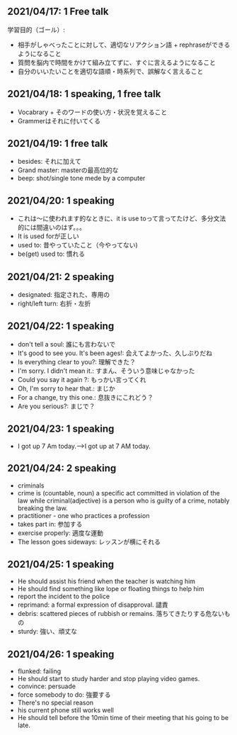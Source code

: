 ## 2021/04/17: 1 Free talk
学習目的（ゴール）:
* 相手がしゃべったことに対して、適切なリアクション語 + rephraseができるようになること
* 質問を脳内で時間をかけて組み立てずに、すぐに言えるようになること
* 自分のいいたいことを適切な語順・時系列で、誤解なく言えること

## 2021/04/18: 1 speaking, 1 free talk
* Vocabrary + そのワードの使い方・状況を覚えること
* Grammerはそれに付いてくる

## 2021/04/19: 1 free talk
* besides: それに加えて
* Grand master: masterの最高位的な
* beep: shot/single tone mede by a computer

## 2021/04/20: 1 speaking
* これは～に使われます的なときに、it is use toって言ってたけど、多分文法的には間違いのはず。。。
* It is used forが正しい
* used to: 昔やっていたこと（今やってない)
* be(get) used to: 慣れる

## 2021/04/21: 2 speaking
* designated: 指定された、専用の
* right/left turn: 右折・左折

## 2021/04/22: 1 speaking
* don't tell a soul: 誰にも言わないで 
* It's good to see you. It's been ages!: 会えてよかった、久しぶりだね
* Is everything clear to you?: 理解できた？
* I'm sorry. I didn't mean it.: すまん、そういう意味じゃなかった
* Could you say it again ?: もっかい言ってくれ
* Oh, I'm sorry to hear that.: まじか
* For a change, try this one.: 息抜きにこれどう？
* Are you serious?: まじで？

## 2021/04/23: 1 speaking
* I got up 7 Am today.-->I got up at 7 AM today.

## 2021/04/24: 2 speaking
* criminals
* crime is (countable, noun) a specific act committed in violation of the law while criminal(adjective) is a person who is guilty of a crime, notably breaking the law. 
* practitioner -  one who practices a profession
* takes part in: 参加する  
* exercise properly: 適度な運動
* The lesson goes sideways: レッスンが横にそれる

## 2021/04/25: 1 speaking
* He should assist his friend when the teacher is watching him
* He should find something like lope or floating things to help him
* report the incident to the police
* reprimand: a formal expression of disapproval. 譴責
* debris: scattered pieces of rubbish or remains. 落ちてきたりする危ないもの
* sturdy: 強い、頑丈な

## 2021/04/26: 1 speaking
* flunked: failing
* He should start to study harder and stop playing video games.
* convince: persuade
* force somebody to do: 強要する
* There's no special reason
* his current phone still works well
* He should tell before the 10min time of their meeting that his going to be late.